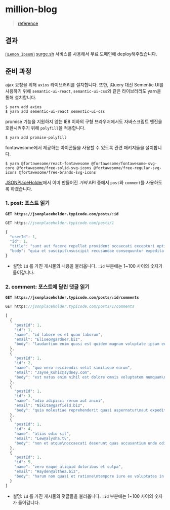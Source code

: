 # million-blog
> [reference](https://velopert.com/2597)

## 결과
[`🍋Lemon Ipsum🍋`](`lemon-ipsum.surge.sh`)
[surge.sh](https://surge.sh/) 서비스를 사용해서 무료 도메인에 deploy해주었습니다.

## 준비 과정
ajax 요청을 위해 `axios` 라이브러리를 설치합니다. 또한, jQuery 대신 Sementic UI를 사용하기 위해 `semantic-ui-react`, `semantic-ui-css`와 같은 라이브러리도 yarn을 통해 설치합니다.
```
$ yarn add axios
$ yarn add sementic-ui-react sementic-ui-css
```

promise 기능을 지원하지 않는 IE8 이하의 구형 브라우저에서도 자바스크립트 엔진을 호환시켜주기 위해 `polyfill`을 적용합니다.
```
$ yarn add promise-polyfill
```

fontawesome에서 제공하는 아이콘들을 사용할 수 있도록 관련 패키지들을 설치합니다.
```
$ yarn @fortawesome/react-fontawesome @fortawesome/fontawesome-svg-core @fortawesome/free-solid-svg-icons @fortawesome/free-regular-svg-icons @fortawesome/free-brands-svg-icons
```

[JSONPlaceHolder](https://jsonplaceholder.typicode.com/)에서 이미 만들어진 *가짜* API 중에서 `post`와 `comment`를 사용하도록 하겠습니다.

### 1. post: 포스트 읽기
**`GET https://jsonplaceholder.typicode.com/posts/:id`**
```javascript
GET https://jsonplaceholder.typicode.com/posts/1

{
  "userId": 1,
  "id": 1,
  "title": "sunt aut facere repellat provident occaecati excepturi optio reprehenderit",
  "body": "quia et suscipit\nsuscipit recusandae consequuntur expedita et cum\nreprehenderit molestiae ut ut quas totam\nnostrum rerum est autem sunt rem eveniet architecto"
}
```
- 설명: `id` 를 가진 게시물의 내용을 불러옵니다. `:id` 부분에는 1~100 사이의 숫자가 들어갑니다.

### 2. comment: 포스트에 달린 댓글 읽기
**`GET https://jsonplaceholder.typicode.com/posts/:id/comments`**
```javascript
GET https://jsonplaceholder.typicode.com/posts/1/comments

[
  {
    "postId": 1,
    "id": 1,
    "name": "id labore ex et quam laborum",
    "email": "Eliseo@gardner.biz",
    "body": "laudantium enim quasi est quidem magnam voluptate ipsam eos\ntempora quo necessitatibus\ndolor quam autem quasi\nreiciendis et nam sapiente accusantium"
  },
  {
    "postId": 1,
    "id": 2,
    "name": "quo vero reiciendis velit similique earum",
    "email": "Jayne_Kuhic@sydney.com",
    "body": "est natus enim nihil est dolore omnis voluptatem numquam\net omnis occaecati quod ullam at\nvoluptatem error expedita pariatur\nnihil sint nostrum voluptatem reiciendis et"
  },
  {
    "postId": 1,
    "id": 3,
    "name": "odio adipisci rerum aut animi",
    "email": "Nikita@garfield.biz",
    "body": "quia molestiae reprehenderit quasi aspernatur\naut expedita occaecati aliquam eveniet laudantium\nomnis quibusdam delectus saepe quia accusamus maiores nam est\ncum et ducimus et vero voluptates excepturi deleniti ratione"
  },
  {
    "postId": 1,
    "id": 4,
    "name": "alias odio sit",
    "email": "Lew@alysha.tv",
    "body": "non et atque\noccaecati deserunt quas accusantium unde odit nobis qui voluptatem\nquia voluptas consequuntur itaque dolor\net qui rerum deleniti ut occaecati"
  },
  {
    "postId": 1,
    "id": 5,
    "name": "vero eaque aliquid doloribus et culpa",
    "email": "Hayden@althea.biz",
    "body": "harum non quasi et ratione\ntempore iure ex voluptates in ratione\nharum architecto fugit inventore cupiditate\nvoluptates magni quo et"
  }
]
```
- 설명: `id` 를 가진 게시물의 덧글들을 불러옵니다. `:id` 부분에는 1~100 사이의 숫자가 들어갑니다.